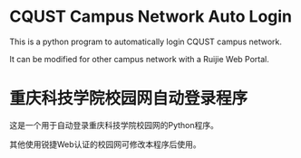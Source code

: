 # CQUST Campus Network Auto Login
This is a python program to automatically login CQUST campus network.

It can be modified for other campus network with a Ruijie Web Portal.

# 重庆科技学院校园网自动登录程序
这是一个用于自动登录重庆科技学院校园网的Python程序。

其他使用锐捷Web认证的校园网可修改本程序后使用。
